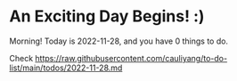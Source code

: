 # An Exciting Day Begins! :)

Morning! Today is 2022-11-28, and you have 0 things to do.

Check https://raw.githubusercontent.com/cauliyang/to-do-list/main/todos/2022-11-28.md
